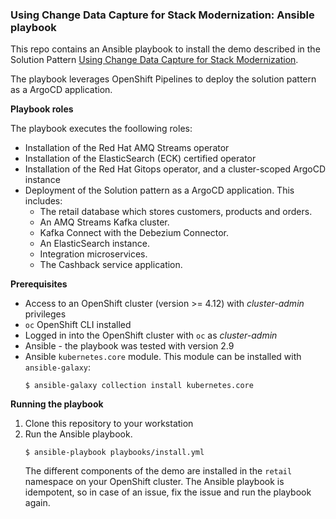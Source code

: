 ### Using Change Data Capture for Stack Modernization: Ansible playbook

This repo contains an Ansible playbook to install the demo described in the Solution Pattern [Using Change Data Capture for Stack Modernization](https://redhat-solution-patterns.github.io/solution-pattern-modernization-cdc).

The playbook leverages OpenShift Pipelines to deploy the solution pattern as a ArgoCD application.

**Playbook roles**

The playbook executes the foollowing roles:

* Installation of the Red Hat AMQ Streams operator
* Installation of the ElasticSearch (ECK) certified operator
* Installation of the Red Hat Gitops operator, and a cluster-scoped ArgoCD instance
* Deployment of the Solution pattern as a ArgoCD application. This includes:
  * The retail database which stores customers, products and orders.
  * An AMQ Streams Kafka cluster.
  * Kafka Connect with the Debezium Connector.
  * An ElasticSearch instance.
  * Integration microservices.
  * The Cashback service application.

**Prerequisites**

* Access to an OpenShift cluster (version >= 4.12) with _cluster-admin_ privileges
* `oc` OpenShift CLI installed
* Logged in into the OpenShift cluster with `oc` as _cluster-admin_
* Ansible - the playbook was tested with version 2.9
* Ansible `kubernetes.core` module.
  This module can be installed with `ansible-galaxy`:
  ```
  $ ansible-galaxy collection install kubernetes.core
  ```

**Running the playbook**

1. Clone this repository to your workstation
1. Run the Ansible playbook.
    ```
    $ ansible-playbook playbooks/install.yml
    ```
    The different components of the demo are installed in the `retail` namespace on your OpenShift cluster.
    The Ansible playbook is idempotent, so in case of an issue, fix the issue and run the playbook again.

